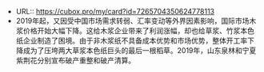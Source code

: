- URL:: https://cubox.pro/my/card?id=7265704350624778113
- 2019年起，又因受中国市场需求转弱、汇率变动等外界因素影响，国际市场木浆价格开始大幅下降。这给木浆企业带来了利润涨幅，却也给草浆、竹浆本色纸企业制造了困境。由于非木浆纸不具备成本优势和市场优势，整体开工率下降成为了压垮两大草浆本色纸巨头的最后一根稻草。2019年，山东泉林和宁夏紫荆花分别宣布破产重整和破产清算。
